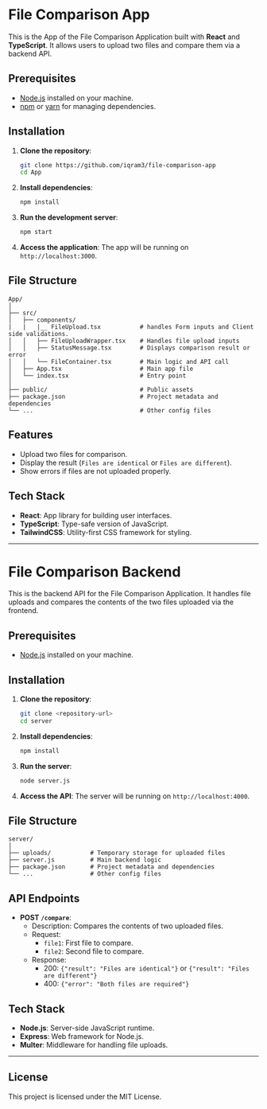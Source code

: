
# File Comparison App

This is the App of the File Comparison Application built with **React** and **TypeScript**. It allows users to upload two files and compare them via a backend API.

## Prerequisites

- [Node.js](https://nodejs.org/) installed on your machine.
- [npm](https://www.npmjs.com/) or [yarn](https://yarnpkg.com/) for managing dependencies.

## Installation

1. **Clone the repository**:
    ```bash
    git clone https://github.com/iqram3/file-comparison-app
    cd App
    ```

2. **Install dependencies**:
    ```bash
    npm install
    ```

3. **Run the development server**:
    ```bash
    npm start
    ```

4. **Access the application**:
    The app will be running on `http://localhost:3000`.

## File Structure

```
App/
│
├── src/
│   ├── components/
|   |   |__ FileUpload.tsx           # handles Form inputs and Client side validations.  
│   │   ├── FileUploadWrapper.tsx    # Handles file upload inputs
│   │   ├── StatusMessage.tsx        # Displays comparison result or error
│   │   └── FileContainer.tsx        # Main logic and API call
│   ├── App.tsx                      # Main app file
│   └── index.tsx                    # Entry point
│
├── public/                          # Public assets
├── package.json                     # Project metadata and dependencies
└── ...                              # Other config files
```

## Features

- Upload two files for comparison.
- Display the result (`Files are identical` or `Files are different`).
- Show errors if files are not uploaded properly.

## Tech Stack

- **React**: App library for building user interfaces.
- **TypeScript**: Type-safe version of JavaScript.
- **TailwindCSS**: Utility-first CSS framework for styling.

---
# File Comparison Backend

This is the backend API for the File Comparison Application. It handles file uploads and compares the contents of the two files uploaded via the frontend.

## Prerequisites

- [Node.js](https://nodejs.org/) installed on your machine.

## Installation

1. **Clone the repository**:
    ```bash
    git clone <repository-url>
    cd server
    ```

2. **Install dependencies**:
    ```bash
    npm install
    ```

3. **Run the server**:
    ```bash
    node server.js
    ```

4. **Access the API**:
    The server will be running on `http://localhost:4000`.

## File Structure

```
server/
│
├── uploads/           # Temporary storage for uploaded files
├── server.js          # Main backend logic
├── package.json       # Project metadata and dependencies
└── ...                # Other config files
```

## API Endpoints

- **POST `/compare`**:
    - Description: Compares the contents of two uploaded files.
    - Request: 
        - `file1`: First file to compare.
        - `file2`: Second file to compare.
    - Response:
        - 200: `{"result": "Files are identical"}` or `{"result": "Files are different"}`
        - 400: `{"error": "Both files are required"}`

## Tech Stack

- **Node.js**: Server-side JavaScript runtime.
- **Express**: Web framework for Node.js.
- **Multer**: Middleware for handling file uploads.

---

## License

This project is licensed under the MIT License.
